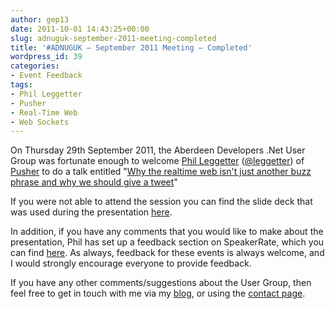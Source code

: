```yaml
---
author: gep13
date: 2011-10-01 14:43:25+00:00
slug: adnuguk-september-2011-meeting-completed
title: '#ADNUGUK – September 2011 Meeting – Completed'
wordpress_id: 39
categories:
- Event Feedback
tags:
- Phil Leggetter
- Pusher
- Real-Time Web
- Web Sockets
---
```


On Thursday 29th September 2011, the Aberdeen Developers .Net User Group was fortunate enough to welcome [Phil Leggetter](http://www.leggetter.co.uk/) ([@leggetter](http://twitter.com/#!/leggetter)) of [Pusher](http://pusher.com/) to do a talk entitled "[Why the realtime web isn't just another buzz phrase and why we should give a tweet](http://adnuguk-sep.eventbrite.com/)"



If you were not able to attend the session you can find the slide deck that was used during the presentation [here](http://www.leggetter.co.uk/pusher/presentations/adnuguk_2011-09-29/why_the_realtimeweb_matters.html#7).



In addition, if you have any comments that you would like to make about the presentation, Phil has set up a feedback section on SpeakerRate, which you can find [here](http://speakerrate.com/talks/8484-why-the-realtime-web-matters). As always, feedback for these events is always welcome, and I would strongly encourage everyone to provide feedback.



If you have any other comments/suggestions about the User Group, then feel free to get in touch with me via my [blog](http://www.gep13.co.uk/blog/), or using the [contact page](http://www.aberdeendevelopers.co.uk/contact.aspx).

